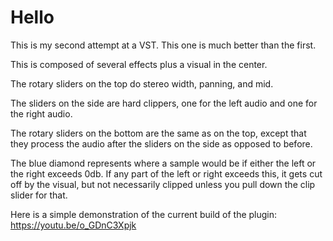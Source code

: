 # Hello

This is my second attempt at a VST. This one is much better than the first. 

This is composed of several effects plus a visual in the center.

The rotary sliders on the top do stereo width, panning, and mid.

The sliders on the side are hard clippers, one for the left audio and one for the right audio.

The rotary sliders on the bottom are the same as on the top, except that they process the audio 
after the sliders on the side as opposed to before. 

The blue diamond represents where a sample would be if either the left or the right exceeds 0db. 
If any part of the left or right exceeds this, it gets cut off by the visual, but not necessarily clipped
unless you pull down the clip slider for that.


Here is a simple demonstration of the current build of the plugin: https://youtu.be/o_GDnC3Xpjk
